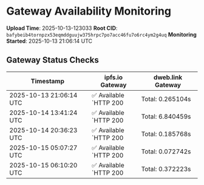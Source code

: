 # Gateway Availability Monitoring

**Upload Time**: 2025-10-13-123033
**Root CID**: `bafybeib4tornpzx53eqmddguujw375hrpc7po7acc46fu7o6rc4ym2g4uq`
**Monitoring Started**: 2025-10-13 21:06:14 UTC

## Gateway Status Checks

| Timestamp | ipfs.io Gateway | dweb.link Gateway |
|-----------|-----------------|-------------------|
| 2025-10-13 21:06:14 UTC | ✅ Available<br>`HTTP 200 | Total: 0.265104s | DNS: 0.131644s | Connect: 0.141241s | Transfer: 0.264806s | Size: 50098 bytes` | ✅ Available<br>`HTTP 200 | Total: 2.652177s | DNS: 0.022891s | Connect: 0.041018s | Transfer: 2.651644s | Size: 50098 bytes` |
| 2025-10-14 13:41:24 UTC | ✅ Available<br>`HTTP 200 | Total: 6.840459s | DNS: 0.009384s | Connect: 0.015706s | Transfer: 6.840187s | Size: 50098 bytes` | ✅ Available<br>`HTTP 200 | Total: 3.076506s | DNS: 0.081753s | Connect: 0.087338s | Transfer: 3.076146s | Size: 50098 bytes` |
| 2025-10-14 20:36:23 UTC | ✅ Available<br>`HTTP 200 | Total: 0.185768s | DNS: 0.113581s | Connect: 0.115640s | Transfer: 0.185286s | Size: 50098 bytes` | ✅ Available<br>`HTTP 200 | Total: 0.085981s | DNS: 0.026657s | Connect: 0.028217s | Transfer: 0.085597s | Size: 50098 bytes` |
| 2025-10-15 05:07:27 UTC | ✅ Available<br>`HTTP 200 | Total: 0.072742s | DNS: 0.009831s | Connect: 0.015767s | Transfer: 0.072365s | Size: 50098 bytes` | ✅ Available<br>`HTTP 200 | Total: 0.124026s | DNS: 0.054482s | Connect: 0.060488s | Transfer: 0.123361s | Size: 50098 bytes` |
| 2025-10-15 06:10:20 UTC | ✅ Available<br>`HTTP 200 | Total: 0.372223s | DNS: 0.170294s | Connect: 0.188770s | Transfer: 0.371418s | Size: 50098 bytes` | ✅ Available<br>`HTTP 200 | Total: 0.216155s | DNS: 0.051412s | Connect: 0.068867s | Transfer: 0.215599s | Size: 50098 bytes` |
